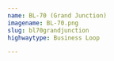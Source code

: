 ```yaml
---
name: BL-70 (Grand Junction)
imagename: BL-70.png
slug: bl70grandjunction
highwaytype: Business Loop

---
```

